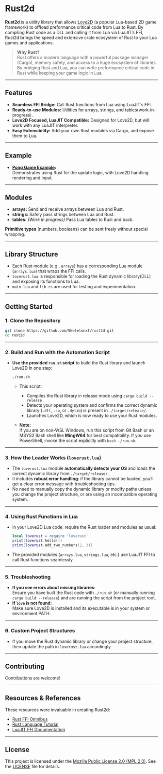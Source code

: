 

# Rust2d

**Rust2d** is a utility library that allows [Love2D](https://love2d.org/) (a popular Lua-based 2D game framework) to offload preformance critical code from Lua to Rust. By compiling Rust code as a DLL and calling it from Lua via LuaJIT’s FFI, Rust2d brings the speed and extensive crate ecosystem of Rust to your Lua games and applications.

> **Why Rust?**  
> Rust offers a modern language with a powerful package manager (Cargo), memory safety, and access to a huge ecosystem of libraries. By bridging Rust and Lua, you can write preformance critical code in Rust while keeping your game logic in Lua.

---

## Features

- **Seamless FFI Bridge:** Call Rust functions from Lua using LuaJIT’s FFI.
- **Ready-to-use Modules:** Utilities for arrays, strings, and tables(work-in-progress).
- **Love2D Focused, LuaJIT Compatible:** Designed for Love2D, but will work with any LuaJIT interpreter.
- **Easy Extensibility:** Add your own Rust modules via Cargo, and expose them to Lua.

---

## Example

- **[Pong Game Example](https://github.com/Skeletonxf/rust2d/tree/pong):**  
  Demonstrates using Rust for the update logic, with Love2D handling rendering and input.

---

## Modules

- **arrays:** Send and receive arrays between Lua and Rust.
- **strings:** Safely pass strings between Lua and Rust.
- **tables:** *(Work in progress)* Pass Lua tables to Rust and back.

**Primitive types** (numbers, booleans) can be sent freely without special wrapping.

---

## Library Structure

- Each Rust module (e.g., `arrays`) has a corresponding Lua module (`arrays.lua`) that wraps the FFI calls.
- `loverust.lua` is responsible for loading the Rust dynamic library(DLL) and exposing its functions to Lua.
- `main.lua` and `lib.rs` are used for testing and experimentation.

---

## Getting Started

### 1. Clone the Repository

```sh
git clone https://github.com/Skeletonxf/rust2d.git
cd rust2d
```

---

### 2. Build and Run with the Automation Script

- **Use the provided `run.sh` script** to build the Rust library and launch Love2D in one step:

  ```sh
  ./run.sh
  ```

  - This script:
    - Compiles the Rust library in release mode using `cargo build --release`
    - Detects your operating system and confirms the correct dynamic library (`.dll`, `.so`, or `.dylib`) is present in `./target/release/`.
    - Launches Love2D, which is now ready to use your Rust modules.

  - **Note:**  
    If you are on non-WSL Windows, run this script from Git Bash or an MSYS2 Bash shell like **MingW64** for best compatibility. If you use PowerShell, invoke the script explicitly with `bash ./run.sh`.

---

### 3. How the Loader Works (`loverust.lua`)

- The `loverust.lua` module **automatically detects your OS** and loads the correct dynamic library from `./target/release/`.
- It includes **robust error handling**: if the library cannot be loaded, you’ll get a clear error message with troubleshooting tips.
- No need to manually copy the dynamic library or modify paths unless you change the project structure, or are using an incompatible operating system.

---

### 4. Using Rust Functions in Lua

- In your Love2D Lua code, require the Rust loader and modules as usual:

  ```lua
  local loverust = require 'loverust'
  print(loverust.hello())
  print(loverust.add_two_numbers(2, 3))
  ```

- The provided modules (`arrays.lua`, `strings.lua`, etc.) use LuaJIT FFI to call Rust functions seamlessly.

---

### 5. Troubleshooting

- **If you see errors about missing libraries:**  
  Ensure you have built the Rust code with `./run.sh` (or manually running `cargo build --release`) and are running the script from the project root.
- **If `love` is not found:**  
  Make sure Love2D is installed and its executable is in your system or environment PATH.

---

### **6. Custom Project Structures**

- If you move the Rust dynamic library or change your project structure, then update the path in `loverust.lua` accordingly.

---

## Contributing

Contributions are welcome! 

---

## Resources & References

These resources were invaluable in creating Rust2d:

- [Rust FFI Omnibus](http://jakegoulding.com/rust-ffi-omnibus/)
- [Rust Language Tutorial](https://doc.rust-lang.org/tutorial.html)
- [LuaJIT FFI Documentation](http://luajit.org/ext_ffi.html)

---

## License

This project is licensed under the [Mozilla Public License 2.0 (MPL 2.0)](https://www.mozilla.org/MPL/2.0/).
See the [LICENSE](LICENSE) file for details.